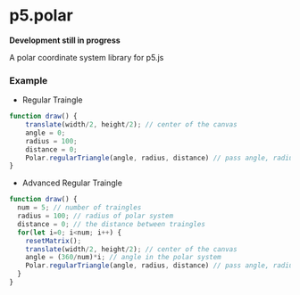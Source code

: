 # p5.polar
**Development still in progress**

A polar coordinate system library for p5.js

### Example
- Regular Traingle

``` JavaScript
function draw() {
    translate(width/2, height/2); // center of the canvas
    angle = 0;
    radius = 100;
    distance = 0;
    Polar.regularTriangle(angle, radius, distance) // pass angle, radius and distance to polar system
}
```
- Advanced Regular Traingle

``` JavaScript
function draw() {
  num = 5; // number of traingles
  radius = 100; // radius of polar system
  distance = 0; // the distance between traingles
  for(let i=0; i<num; i++) {
    resetMatrix();
    translate(width/2, height/2); // center of the canvas
    angle = (360/num)*i; // angle in the polar system
    Polar.regularTriangle(angle, radius, distance) // pass angle, radius and distance to polar system
  }
}
```
